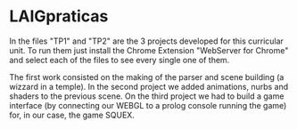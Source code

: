 # LAIGpraticas

In the files "TP1" and "TP2" are the 3 projects developed for this curricular unit. To run them just install the Chrome Extension "WebServer for Chrome" and select each of the files to see every single one of them.

The first work consisted on the making of the parser and scene building (a wizzard in a temple). In the second project we added animations, nurbs and shaders to the previous scene. On the third project we had to build a game interface (by connecting our WEBGL to a prolog console running the game) for, in our case, the game SQUEX.
